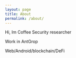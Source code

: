 ```yaml
---
layout: page
title: About
permalink: /about/
---
```


Hi, Im Coffee Security researcher

Work in AntGrop

Web/Android/blockchain/DeFi



 
